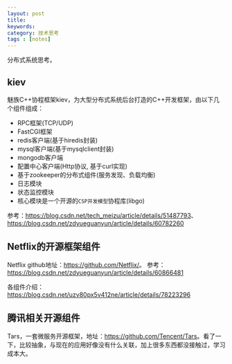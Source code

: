 ```yaml
---
layout: post
title: 
keywords: 
category: 技术思考
tags : [notes]
---
```

分布式系统思考。
<!-- more -->

## kiev
魅族C++协程框架kiev，为大型分布式系统后台打造的C++开发框架，由以下几个组件组成：

* RPC框架(TCP/UDP)
* FastCGI框架
* redis客户端(基于hiredis封装)
* mysql客户端(基于mysqlclient封装)
* mongodb客户端
* 配置中心客户端(Http协议, 基于curl实现)
* 基于zookeeper的分布式组件(服务发现、负载均衡)
* 日志模块
* 状态监控模块
* 核心模块是一个开源的`CSP并发模型`协程库(libgo)

参考：<https://blog.csdn.net/tech_meizu/article/details/51487793>、<https://blog.csdn.net/zdyueguanyun/article/details/60782260>

## Netflix的开源框架组件
Netflix github地址：<https://github.com/Netflix/>。
参考：<https://blog.csdn.net/zdyueguanyun/article/details/60866481>

各组件介绍：<https://blog.csdn.net/uzv80px5v412ne/article/details/78223296>

## 腾讯相关开源组件
Tars，一套微服务开源框架，地址：<https://github.com/Tencent/Tars>。看了一下，比较抽象，与现在的应用好像没有什么关联，加上很多东西都没接触过，学习成本大。
